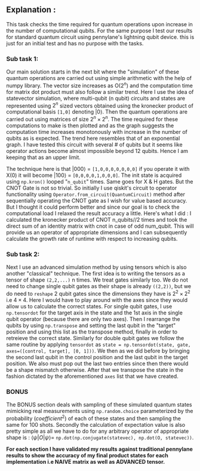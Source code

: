 ## Explanation :

This task checks the time required for quantum operations upon increase in the number of computational qubits. For the same purpose I test our results for standard quantum circuit using pennylane's lightning qubit device. this is just for an initial test and has no purpose with the tasks. 

### Sub task 1:
Our main solution starts in the next bit where the "simulation" of these quantum operations are carried out using simple arithmetic with the help of numpy library. The vector size increases as O($2^n$) and the computation time for matrix dot product must also follow a similar trend. Here I use the idea of statevector simulation, where multi-qubit (n qubit) circuits and states are represented using $2^n$ sized vectors obtained using the kronecker product of computational basis `[1,0]` denoting $|0\rangle$. Then the quantum operations are carried out using matrices of size $2^n \times 2^n$. The time required for these computations to make is then plotted and as the graph suggests the computation time increases monotonously with increase in the number of qubits as is expected. The trend here resembles that of an exponential graph. I have tested this circuit with several # of qubits but it seems like operator actions become almost impossible beyond 12 qubits. Hence I am keeping that as an upper limit. 

The technique here is that $|000\rangle$ = `[1,0,0,0,0,0,0,0]` if you operate it with X(0) it will become $|100\rangle$ = `[0,0,0,0,1,0,0,0]`. The init state is acquired using `np.kron()` looped "`n_qubit`" times. Same goes for X & H gates. But the CNOT Gate is not so trivial. So initially I use qiskit's circuit to operator functionality using `Operator.from_circuit(QuantumCircuit)` method after sequentially operating the CNOT gate as I wish for value based accuracy. But I thought it could perform better and since our goal is to check the computational load I relaxed the result accuracy a little. Here's what I did : I calculated the kronecker product of CNOT n_qubits//2 times and took the direct sum of an identity matrix with cnot in case of odd num_qubit. This will provide us an operator of appropriate dimensions and I can subsequently calculate the growth rate of runtime with respect to increasing qubits.

### Sub task 2:
Next I use an advanced simulation method by using tensors which is also another "classical" technique. The first idea is to writing the tensors as a tensor of shape `(2,2,...)` n times. We treat gates similarly too. We do not need to change single qubit gates as their shape is already `((2,2))`, but we do need to `reshape` 2 qubit gates since the dimensions they have is $2^2 \times 2^2$ i.e $4 \times 4$. Here I would have to play around with the axes since they would allow us to calculate the correct states. For single qubit gates, I use `np.tensordot` for the target axis in the state and the 1st axis in the single qubit operator (because there are only two axes). Then I rearrange the qubits by using `np.transpose` and setting the last qubit in the "target" position and using this list as the transpose method, finally in order to retreieve the correct state. Similarly for double qubit gates we follow the same routine by applying `tensordot` as `state = np.tensordot(state, gate, axes=([control, target], [0, 1]))`. We then as we did before by bringing the second last qubit in the control position and the last qubit in the target position. We also must pop out the last two entries since then there would be a shape mismatch otherwise. After that we transpose the state in the fashion dictated by the aforementioned `axes` list that we have created.

### BONUS
The BONUS section deals with sampling of these simulated quantum states mimicking real measurements using `np.random.choice` parameterized by the probability ($coefficient^2$) of each of these states and then sampling the same for 100 shots. Secondly the calculation of expectation value is also pretty simple as all we have to do for any arbitrary operator of appropriate shape is : $\langle \psi | O | \psi \rangle =$ `np.dot(np.conjugate(statevec), np.dot(O, statevec))`.


**For each section I have validated my results against traditional pennylane results to show the accuracy of my final product states for each implementation i.e NAIVE matrix as well as ADVANCED tensor.**